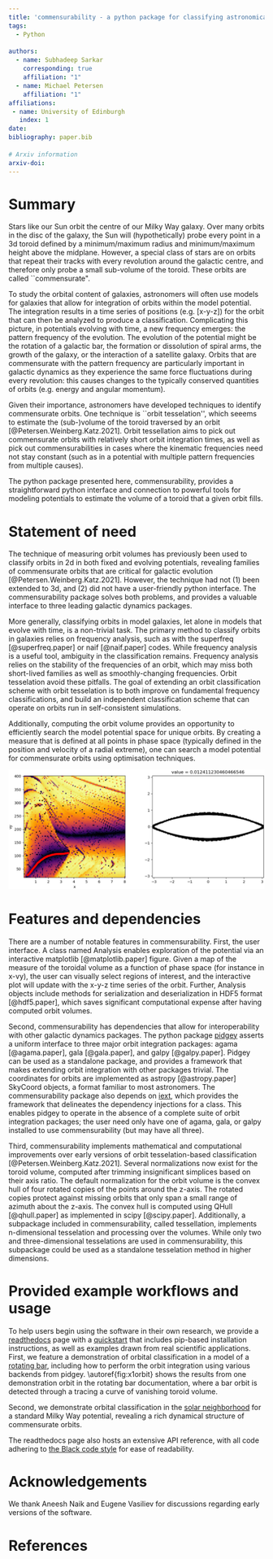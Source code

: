 ```yaml
---
title: 'commensurability - a python package for classifying astronomical orbits based on their toroid volume'
tags:
  - Python

authors:
  - name: Subhadeep Sarkar
    corresponding: true
    affiliation: "1"
  - name: Michael Petersen
    affiliation: "1"
affiliations:
 - name: University of Edinburgh
   index: 1
date: 
bibliography: paper.bib

# Arxiv information
arxiv-doi: 
---
```


# Summary

Stars like our Sun orbit the centre of our Milky Way galaxy. Over many orbits in the disc of the galaxy, the Sun will (hypothetically) probe every point in a 3d toroid defined by a minimum/maximum radius and minimum/maximum height above the midplane. However, a special class of stars are on orbits that repeat their tracks with every revolution around the galactic centre, and therefore only probe a small sub-volume of the toroid. These orbits are called ``commensurate". 

To study the orbital content of galaxies, astronomers will often use models for galaxies that allow for integration of orbits within the model potential. The integration results in a time series of positions (e.g. \[x-y-z\]) for the orbit that can then be analyzed to produce a classification. Complicating this picture, in potentials evolving with time, a new frequency emerges: the pattern frequency of the evolution. The evolution of the potential might be the rotation of a galactic bar, the formation or dissolution of spiral arms, the growth of the galaxy, or the interaction of a satellite galaxy. Orbits that are commensurate with the pattern frequency are particularly important in galactic dynamics as they experience the same force fluctuations during every revolution: this causes changes to the typically conserved quantities of orbits (e.g. energy and angular momentum).

Given their importance, astronomers have developed techniques to identify commensurate orbits. One technique is ``orbit tesselation'', which seeems to estimate the (sub-)volume of the toroid traversed by an orbit [@Petersen.Weinberg.Katz.2021]. Orbit tessellation aims to pick out commensurate orbits with relatively short orbit integration times, as well as pick out commensurabilities in cases where the kinematic frequencies need not stay constant (such as in a potential with multiple pattern frequencies from multiple causes).

The python package presented here, commensurability, provides a straightforward python interface and connection to powerful tools for modeling potentials to estimate the volume of a toroid that a given orbit fills. 


# Statement of need

The technique of measuring orbit volumes has previously been used to classify orbits in 2d in both fixed and evolving potentials, revealing families of commensurate orbits that are critical for galactic evolution [@Petersen.Weinberg.Katz.2021]. However, the technique had not (1) been extended to 3d, and (2) did not have a user-friendly python interface. The commensurability package solves both problems, and provides a valuable interface to three leading galactic dynamics packages.

More generally, classifying orbits in model galaxies, let alone in models that evolve with time, is a non-trivial task. The primary method to classify orbits in galaxies relies on frequency analysis, such as with the superfreq [@superfreq.paper] or naif [@naif.paper] codes. While frequency analysis is a useful tool, ambiguity in the classification remains. Frequency analysis relies on the stability of the frequencies of an orbit, which may miss both short-lived families as well as smoothly-changing frequencies. Orbit tesselation avoid these pitfalls. The goal of extending an orbit classification scheme with orbit tesselation is to both improve on fundamental frequency classifications, and build an independent classification scheme that can operate on orbits run in self-consistent simulations.

Additionally, computing the orbit volume provides an opportunity to efficiently search the model potential space for unique orbits. By creating a measure that is defined at all points in phase space (typically defined in the position and velocity of a radial extreme), one can search a model potential for commensurate orbits using optimisation techniques.

 ![An example diagnostic from commensurability, where an orbit is selected from a map of toroid volumes (left panel). In the map, orbits with small volumes are dark colored. The ``tracks'', including the curve highlighted in red, are families of orbits. The orbits are all in the frame of a rotating bar; the shape traced by this particular orbit in x-y position space (right panel) is a characteristic bar orbit, drawn from a point on the red curve. \label{fig:x1orbit}](figures/track_eye.png)

# Features and dependencies

There are a number of notable features in commensurability. First, the user interface. A class named Analysis enables exploration of the potential via an interactive matplotlib [@matplotlib.paper] figure. Given a map of the measure of the toroidal volume as a function of phase space (for instance in x-vy), the user can visually select regions of interest, and the interactive plot will update with the x-y-z time series of the orbit. Further, Analysis objects include methods for serialization and deserialization in HDF5 format [@hdf5.paper], which saves significant computational expense after having computed orbit volumes. 

Second, commensurability has dependencies that allow for interoperability with other galactic dynamics packages. The python package [pidgey](https://github.com/ilikecubesnstuff/pidgey) asserts a uniform interface to three major orbit integration packages: agama [@agama.paper], gala [@gala.paper], and galpy [@galpy.paper]. Pidgey can be used as a standalone package, and provides a framework that makes extending orbit integration with other packages trivial.  The coordinates for orbits are implemented as astropy [@astropy.paper] SkyCoord objects, a format familiar to most astronomers. The commensurability package also depends on [iext](https://github.com/ilikecubesnstuff/iext), which provides the framework that delineates the dependency injections for a class. This enables pidgey to operate in the absence of a complete suite of orbit integration packages; the user need only have one of agama, gala, or galpy installed to use commensurability (but may have all three).

Third, commensurability implements mathematical and computational improvements over early versions of orbit tesselation-based classification [@Petersen.Weinberg.Katz.2021]. Several normalizations now exist for the toroid volume, computed after trimming insignificant simplices based on their axis ratio. The default normalization for the orbit volume is the convex hull of four rotated copies of the points around the z-axis. The rotated copies protect against missing orbits that only span a small range of azimuth about the z-axis. The convex hull is computed using QHull [@qhull.paper] as implemented in scipy [@scipy.paper]. Additionally, a subpackage included in commensurability, called tessellation, implements n-dimensional tesselation and processing over the volumes. While only two and three-dimensional tesselations are used in commensurability, this subpackage could be used as a standalone tesselation method in higher dimensions.


# Provided example workflows and usage

To help users begin using the software in their own research, we provide a [readthedocs](https://commensurability.readthedocs.io) page with a [quickstart](https://commensurability.readthedocs.io/en/latest/quickstart/) that includes pip-based installation instructions, as well as examples drawn from real scientific applications. First, we feature a demonstration of orbital classification in a model of a [rotating bar](https://commensurability.readthedocs.io/en/latest/tessellation/usage/analysis/rotating_bar/), including how to perform the orbit integration using various backends from pidgey. \autoref{fig:x1orbit} shows the results from one demonstration orbit in the rotating bar documentation, where a bar orbit is detected through a tracing a curve of vanishing toroid volume.

Second, we demonstrate orbital classification in the [solar neighborhood](https://commensurability.readthedocs.io/en/latest/tessellation/usage/analysis/solar_neighborhood/) for a standard Milky Way potential, revealing a rich dynamical structure of commensurate orbits. 

The readthedocs page also hosts an extensive API reference, with all code adhering to [the Black code style](https://black.readthedocs.io/en/stable/the_black_code_style/current_style.html) for ease of readability.


# Acknowledgements

We thank Aneesh Naik and Eugene Vasiliev for discussions regarding early versions of the software.

# References